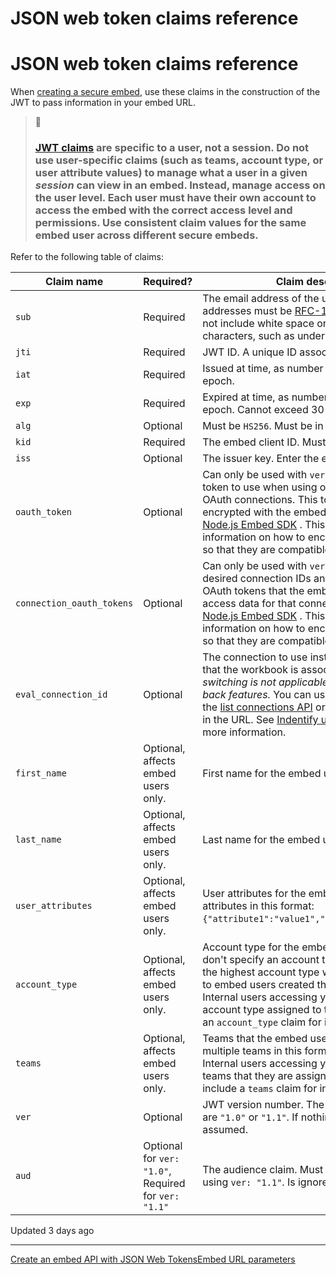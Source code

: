 # JSON web token claims reference

# JSON web token claims reference

When [creating a secure embed](/docs/create-an-embed-api-with-json-web-tokens), use these claims in the construction of the JWT to pass information in your embed URL.

> 🚧
>
> ### [JWT claims](/docs/json-web-token-claims-reference) are specific to a user, not a session. Do not use user-specific claims (such as teams, account type, or user attribute values) to manage what a user in a given *session* can view in an embed. Instead, manage access on the user level. Each user must have their own account to access the embed with the correct access level and permissions. Use consistent claim values for the same embed user across different secure embeds.

Refer to the following table of claims:

| Claim name | Required? | Claim description | Type |
| --- | --- | --- | --- |
| `sub` | Required | The email address of the user logging in. Email addresses must be [RFC-1035](https://datatracker.ietf.org/doc/html/rfc1035) compliant, and not include white space or unsupported characters, such as underscores. | string |
| `jti` | Required | JWT ID. A unique ID associated with the session. | string |
| `iat` | Required | Issued at time, as number of seconds from epoch. | number |
| `exp` | Required | Expired at time, as number of seconds from epoch. Cannot exceed 30 days. | number |
| `alg` | Optional | Must be `HS256`. Must be in the header, if included. | string |
| `kid` | Required | The embed client ID. Must be in the header. | string |
| `iss` | Optional | The issuer key. Enter the embed client ID. | string |
| `oauth_token` | Optional | Can only be used with `ver: "1.1"`.  The OAuth token to use when using organization-level OAuth connections. This token must be encrypted with the embed secret.  See [Sigma Node.js Embed SDK](https://www.npmjs.com/package/@sigmacomputing/node-embed-sdk) . This package provides information on how to encrypt your OAuth tokens so that they are compatible with the embed API. | string |
| `connection_oauth_tokens` | Optional | Can only be used with `ver: "1.1"`.  Keys are the desired connection IDs and values are encrypted OAuth tokens that the embed user will use to access data for that connection.  See [Sigma Node.js Embed SDK](https://www.npmjs.com/package/@sigmacomputing/node-embed-sdk) . This package provides information on how to encrypt your OAuth tokens so that they are compatible with the embed API. | Record<string,string> |
| `eval_connection_id` | Optional | The connection to use instead of the connection that the workbook is associated with.  *Connection switching is not applicable when using write-back features.*  You can use an ID returned from the [list connections API](https://help.sigmacomputing.com/reference/listconnections) or the connection listed in the URL. See [Indentify unique IDs in Sigma](https://help.sigmacomputing.com/reference/identify-unique-ids-in-sigma) for more information. | string |
| `first_name` | Optional, affects embed users only. | First name for the embed user. | string |
| `last_name` | Optional, affects embed users only. | Last name for the embed user. | string |
| `user_attributes` | Optional, affects embed users only. | User attributes for the embed user. Pass multiple attributes in this format: `{"attribute1":"value1","attribute2":"value2"}`. | Record<string,string> |
| `account_type` | Optional, affects embed users only. | Account type for the embed user. When you don't specify an account type, Sigma defaults to the highest account type when assigning values to embed users created through secure embeds.  Internal users accessing your embed use the account type assigned to them. Do not include an `account_type` claim for internal users. | string |
| `teams` | Optional, affects embed users only. | Teams that the embed user is a part of. Pass multiple teams in this format:  `["team1", "team2"]`  Internal users accessing your embed use the teams that they are assigned to in Sigma. Do not include a `teams` claim for internal users. | string[] |
| `ver` | Optional | JWT version number. The only accepted values are `"1.0"` or `"1.1"`. If nothing is provided `"1.0"` is assumed. | string |
| `aud` | Optional for `ver: "1.0"`, Required for `ver: "1.1"` | The audience claim. Must be `sigmacomputing` if using `ver: "1.1"`. Is ignored if using `ver: "1.0"` | string |

Updated 3 days ago

---

[Create an embed API with JSON Web Tokens](/docs/create-an-embed-api-with-json-web-tokens)[Embed URL parameters](/docs/embed-url-parameters)